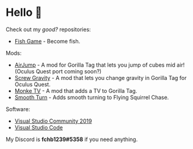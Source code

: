# Hello :wave:

Check out my <i>good?</i> repositories:
- [Fish Game](https://github.com/fchb1239/FishGame) - Become fish.

Mods:
- [AirJump](https://github.com/fchb1239/AirJump) - A mod for Gorilla Tag that lets you jump of cubes mid air! (Oculus Quest port coming soon?)
- [Screw Gravity](https://github.com/fchb1239/ScrewGravity) - A mod that lets you change gravity in Gorilla Tag for Oculus Quest.
- [Monke TV](https://github.com/fchb1239/MonkeTV) - A mod that adds a TV to Gorilla Tag.
- [Smooth Turn](https://github.com/fchb1239/SmoothTurn) - Adds smooth turning to Flying Squirrel Chase.

Software:
- [Visual Studio Community 2019](https://visualstudio.microsoft.com/downloads/)
- [Visual Studio Code](https://code.visualstudio.com/download)

My Discord is <b>fchb1239#5358</b> if you need anything.
